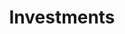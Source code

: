 ---
title: Investments
layout: layouts/investments-list.html
permalink: /investments{% if pagination.pageNumber > 0 %}/{{ pagination.pageNumber }}{% endif %}/index.html
eleventyNavigation:
  parent: root
  key: Investments
  order: 0
theme: 8

hero_banner:
  category: "Investment Portfolios"
  title: "We tackle the hardest problems"
  subtitle: "10x targets the timeliest and hardest problems to solve. While we pursue ideas on all topics, we’ve found patterns in innovation since we started in 2015."

return-to-top_text: "Return to top"

read-more-button_text: "Read more"
---